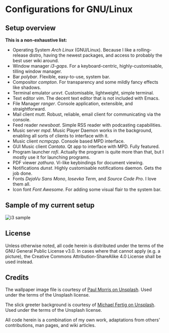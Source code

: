 # Configurations for GNU/Linux

## Setup overview

**This is a non-exhaustive list:**

- Operating System *Arch Linux* (GNU/Linux). Because I like a rolling-release distro, having the newest packages, and access to probably the best user wiki around.
- Window manager *i3-gaps*. For a keyboard-centric, highly-customisable, tilling window manager.
- Bar *polybar*. Flexible, easy-to-use, system bar.
- Compositor *compton*. For transparency and some mildly fancy effects like shadows.
- Terminal emulator *urxvt*. Customisable, lightweight, simple terminal.
- Text editor *vim*. The decent text editor that is not included with Emacs.
- File Manager *ranger*. Console application, extensible, and straightforward.
- Mail client *mutt*. Robust, reliable, email client for communicating via the console.
- Feed reader *newsboat*. Simple RSS reader with podcasting capabilities.
- Music server *mpd*. Music Player Daemon works in the background, enabling all sorts of clients to interface with it.
- Music client *ncmpcpp*. Console based MPD interface.
- GUI Music client *Cantata*. Qt app to interface with MPD. Fully featured.
- Program launcher *rofi*. Actually the program is quite more than that, but I mostly use it for launching programs.
- PDF viewer *zathura*. Vi-like keybindings for document viewing.
- Notifications *dunst*. Highly customisable notifications daemon. Gets the job done.
- Fonts *DejaVu Sans Mono*, *Iosevka Term*, and *Source Code Pro*. I love them all.
- Icon font *Font Awesome*. For adding some visual flair to the system bar.

## Sample of my current setup

![i3 sample](https://raw.githubusercontent.com/protesilaos/dotfiles/master/Pictures/i3-scrot.png)

## License

Unless otherwise noted, all code herein is distributed under the terms of the GNU General Public License v3.0. In cases where that cannot apply (e.g. a picture), the Creative Commons Attribution-ShareAlike 4.0 License shall be used instead.

## Credits

The wallpaper image file is courtesy of [Paul Morris on Unsplash](https://unsplash.com/photos/PaNxe-QJwhE). Used under the terms of the Unsplash license.

The slick greeter background is courtesy of [Michael Fertig on Unsplash](https://unsplash.com/photos/DWWe3bhkj9k). Used under the terms of the Unsplash license.

All code herein is a combination of my own work, adaptations from others' contributions, man pages, and wiki articles.

